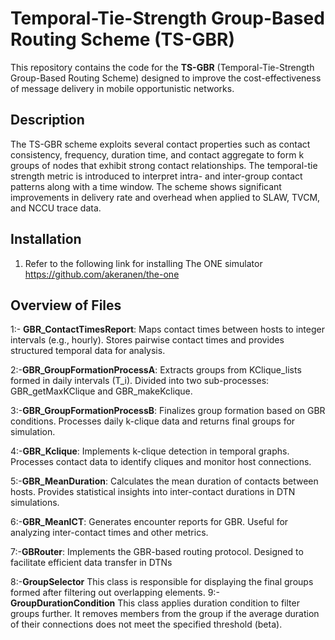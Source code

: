 # Temporal-Tie-Strength Group-Based Routing Scheme (TS-GBR)

This repository contains the code for the **TS-GBR** (Temporal-Tie-Strength Group-Based Routing Scheme) designed to improve the cost-effectiveness of message delivery 
in mobile opportunistic networks.

## Description

The TS-GBR scheme exploits several contact properties such as contact consistency, frequency, duration time, and contact aggregate to form k groups of nodes that
exhibit strong contact relationships. The temporal-tie strength metric is introduced to interpret intra- and inter-group contact patterns along with a time window. 
The scheme shows significant improvements in delivery rate and overhead when applied to SLAW, TVCM, and NCCU trace data.

## Installation

1. Refer to the following link for installing The ONE simulator
    https://github.com/akeranen/the-one


## Overview of Files
1:- **GBR_ContactTimesReport**:
    Maps contact times between hosts to integer intervals (e.g., hourly).
    Stores pairwise contact times and provides structured temporal data for analysis.

2:-**GBR_GroupFormationProcessA**:
    Extracts groups from KClique_lists formed in daily intervals (T_i).
    Divided into two sub-processes: GBR_getMaxKClique and GBR_makeKclique.

3:-**GBR_GroupFormationProcessB**:
    Finalizes group formation based on GBR conditions.
    Processes daily k-clique data and returns final groups for simulation.

4:-**GBR_Kclique**:
    Implements k-clique detection in temporal graphs.
    Processes contact data to identify cliques and monitor host connections.

5:-**GBR_MeanDuration**:
    Calculates the mean duration of contacts between hosts.
    Provides statistical insights into inter-contact durations in DTN simulations.

6:-**GBR_MeanICT**:
    Generates encounter reports for GBR.
    Useful for analyzing inter-contact times and other metrics.

7:-**GBRouter**:
    Implements the GBR-based routing protocol. Designed to facilitate efficient data transfer in DTNs

8:-**GroupSelector**
    This class is responsible for displaying the final groups formed after filtering out overlapping elements.
9:- **GroupDurationCondition**
     This class applies duration condition to filter groups further. 
     It removes members from the group if the average duration of their connections does not meet the specified threshold (beta).




